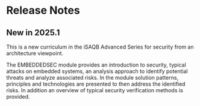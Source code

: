 # Release Notes

## New in 2025.1

This is a new curriculum in the iSAQB Advanced Series for security from an architecture viewpoint.

The EMBEDDEDSEC module provides an introduction to security, typical attacks on embedded systems, an
analysis approach to identify potential threats and analyze associated risks. In the module solution
patterns, principles and technologies are presented to then address the identified risks. In
addition an overview of typical security verification methods is provided.
